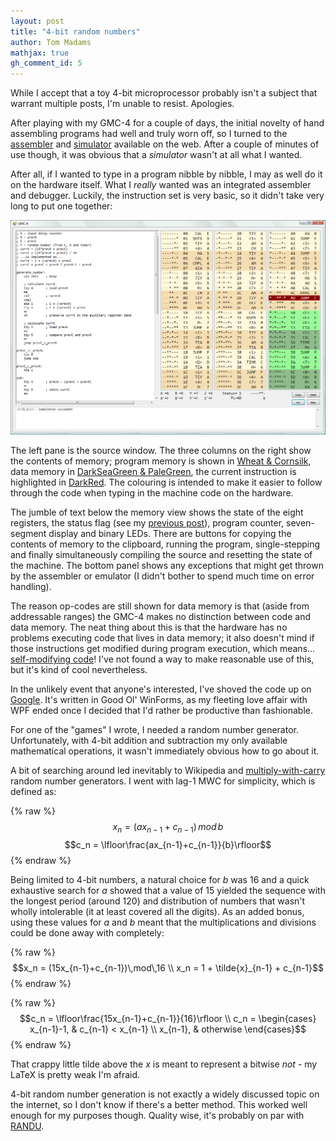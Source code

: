 ```yaml
---
layout: post
title: "4-bit random numbers"
author: Tom Madams
mathjax: true
gh_comment_id: 5
---
```


While I accept that a toy 4-bit microprocessor probably isn't a subject that warrant multiple posts, I'm unable to resist. Apologies.

After playing with my GMC-4 for a couple of days, the initial novelty of hand assembling programs had well and truly worn off, so I turned to the [assembler](http://musashinodenpa.com/misc/GMC4/) and [simulator](http://homepage2.nifty.com/kocha_web/fxms/fxms.html) available on the web. After a couple of minutes of use though, it was obvious that a _simulator_ wasn't at all what I wanted.

After all, if I wanted to type in a program nibble by nibble, I may as well do it on the hardware itself. What I _really_ wanted was an integrated assembler and debugger. Luckily, the instruction set is very basic, so it didn't take very long to put one together:

[![alt text](/assets/imgs/2011/01/gmc-4_emulator.png)](/assets/imgs/2011/01/gmc-4_emulator.png)

The left pane is the source window. The three columns on the right show the contents of memory; program memory is shown in [Wheat & Cornsilk](http://msdn.microsoft.com/en-us/library/aa358802.aspx), data memory in [DarkSeaGreen & PaleGreen](http://msdn.microsoft.com/en-us/library/aa358802.aspx), the current instruction is highlighted in [DarkRed](http://msdn.microsoft.com/en-us/library/aa358802.aspx). The colouring is intended to make it easier to follow through the code when typing in the machine code on the hardware.

The jumble of text below the memory view shows the state of the eight registers, the status flag (see my [previous post](/2011/01/05/micro-computing-with-the-gmc-4.html)), program counter, seven-segment display and binary LEDs. There are buttons for copying the contents of memory to the clipboard, running the program, single-stepping and finally simultaneously compiling the source and resetting the state of the machine. The bottom panel shows any exceptions that might get thrown by the assembler or emulator (I didn't bother to spend much time on error handling).

The reason op-codes are still shown for data memory is that (aside from addressable ranges) the GMC-4 makes no distinction between code and data memory. The neat thing about this is that the hardware has no problems executing code that lives in data memory; it also doesn't mind if those instructions get modified during program execution, which means... [self-modifying code](http://en.wikipedia.org/wiki/Self-modifying_code)! I've not found a way to make reasonable use of this, but it's kind of cool nevertheless.

In the unlikely event that anyone's interested, I've shoved the code up on [Google](http://code.google.com/p/imdoingitwrong/). It's written in Good Ol' WinForms, as my fleeting love affair with WPF ended once I decided that I'd rather be productive than fashionable.

For one of the "games" I wrote, I needed a random number generator. Unfortunately, with 4-bit addition and subtraction my only available mathematical operations, it wasn't immediately obvious how to go about it.

A bit of searching around led inevitably to Wikipedia and [multiply-with-carry](http://en.wikipedia.org/wiki/Multiply-with-carry_(random_number_generator)) random number generators. I went with lag-1 MWC for simplicity, which is defined as:

{% raw %}
$$x_n = (ax_{n-1}+c_{n-1})\,mod\,b$$
$$c_n = \lfloor\frac{ax_{n-1}+c_{n-1}}{b}\rfloor$$
{% endraw %}

Being limited to 4-bit numbers, a natural choice for _b_ was 16 and a quick exhaustive search for _a_ showed that a value of 15 yielded the sequence with the longest period (around 120) and distribution of numbers that wasn't wholly intolerable (it at least covered all the digits). As an added bonus, using these values for _a_ and _b_ meant that the multiplications and divisions could be done away with completely:

{% raw %}
$$x_n = (15x_{n-1}+c_{n-1})\,mod\,16 \\
x_n = 1 + \tilde{x}_{n-1} + c_{n-1}$$
{% endraw %}

{% raw %}
$$c_n = \lfloor\frac{15x_{n-1}+c_{n-1}}{16}\rfloor \\
c_n = \begin{cases} x_{n-1}-1, & c_{n-1} < x_{n-1} \\ x_{n-1}, & otherwise \end{cases}$$
{% endraw %}

That crappy little tilde above the _x_ is meant to represent a bitwise _not_ - my LaTeX is pretty weak I'm afraid.

4-bit random number generation is not exactly a widely discussed topic on the internet, so I don't know if there's a better method. This worked well enough for my purposes though. Quality wise, it's probably on par with [RANDU](http://en.wikipedia.org/wiki/RANDU).
